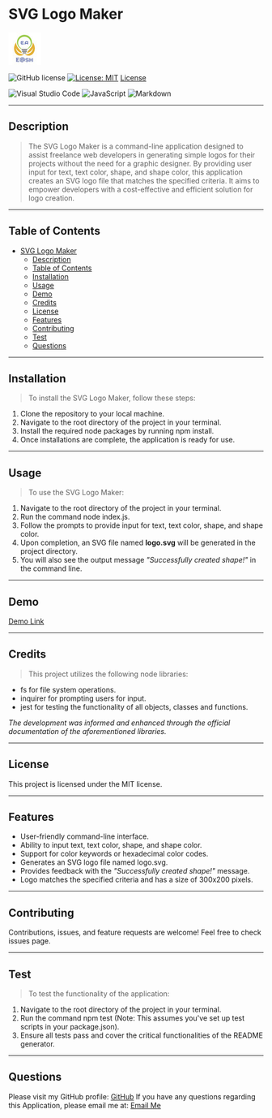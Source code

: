 # SVG Logo Maker

![E@sh](./assets/image/Favicon.ico)

![GitHub license](https://img.shields.io/badge/license-MIT-blue.svg)
[![License: MIT](https://img.shields.io/badge/License-MIT-yellow.svg)](https://opensource.org/licenses/MIT)
[License](#license)

![Visual Studio Code](https://img.shields.io/badge/Visual%20Studio%20Code-0078d7.svg?style=for-the-badge&logo=visual-studio-code&logoColor=white)
![JavaScript](https://img.shields.io/badge/javascript-%23323330.svg?style=for-the-badge&logo=javascript&logoColor=%23F7DF1E)
![Markdown](https://img.shields.io/badge/markdown-%23000000.svg?style=for-the-badge&logo=markdown&logoColor=white)

---

## Description
> The SVG Logo Maker is a command-line application designed to assist freelance web developers in generating simple logos for their projects without the need for a graphic designer. By providing user input for text, text color, shape, and shape color, this application creates an SVG logo file that matches the specified criteria. It aims to empower developers with a cost-effective and efficient solution for logo creation.

---

## Table of Contents

- [SVG Logo Maker](#svg-logo-maker)
  - [Description](#description)
  - [Table of Contents](#table-of-contents)
  - [Installation](#installation)
  - [Usage](#usage)
  - [Demo](#demo)
  - [Credits](#credits)
  - [License](#license)
  - [Features](#features)
  - [Contributing](#contributing)
  - [Test](#test)
  - [Questions](#questions)

---

## Installation
> To install the SVG Logo Maker, follow these steps:

1. Clone the repository to your local machine.
2. Navigate to the root directory of the project in your terminal.
3. Install the required node packages by running npm install.
4. Once installations are complete, the application is ready for use.

---

## Usage
> To use the SVG Logo Maker:

1. Navigate to the root directory of the project in your terminal.
2. Run the command node index.js.
3. Follow the prompts to provide input for text, text color, shape, and shape color.
4. Upon completion, an SVG file named **logo.svg** will be generated in the project directory.
5. You will also see the output message *"Successfully created shape!"* in the command line.

---

## Demo

[Demo Link](https://drive.google.com/file/d/1qtwMMpI3zK5b72x8O6x5xTTxCEnoUDDH/view)

---

## Credits
>This project utilizes the following node libraries:

- fs for file system operations.
- inquirer for prompting users for input.
- jest for testing the functionality of all objects, classes and functions.

*The development was informed and enhanced through the official documentation of the aforementioned libraries.*

---

## License
This project is licensed under the MIT license.

---

## Features
- User-friendly command-line interface.
- Ability to input text, text color, shape, and shape color.
- Support for color keywords or hexadecimal color codes.
- Generates an SVG logo file named logo.svg.
- Provides feedback with the *"Successfully created shape!"* message.
- Logo matches the specified criteria and has a size of 300x200 pixels.

---

## Contributing
Contributions, issues, and feature requests are welcome! Feel free to check issues page.

---

## Test
> To test the functionality of the application:

1. Navigate to the root directory of the project in your terminal.
2. Run the command npm test (Note: This assumes you've set up test scripts in your package.json).
3. Ensure all tests pass and cover the critical functionalities of the README generator.

---

## Questions
Please visit my GitHub profile:
[GitHub](https://github.com/EhsanAsh)
If you have any questions regarding this Application, please email me at:
[Email Me](ehsan.ashrafipour@gmail.com)